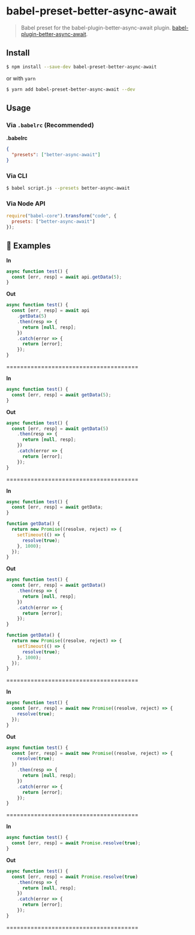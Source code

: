 # babel-preset-better-async-await

> Babel preset for the babel-plugin-better-async-await plugin.
> [babel-plugin-better-async-await](https://github.com/vivek12345/babel-plugin-better-async-await).

## Install

```sh
$ npm install --save-dev babel-preset-better-async-await
```

or with `yarn`

```sh
$ yarn add babel-preset-better-async-await --dev
```

## Usage

### Via `.babelrc` (Recommended)

**.babelrc**

```json
{
  "presets": ["better-async-await"]
}
```

### Via CLI

```sh
$ babel script.js --presets better-async-await
```

### Via Node API

```javascript
require("babel-core").transform("code", {
  presets: ["better-async-await"]
});
```

## 📒 Examples

**In**

```javascript
async function test() {
  const [err, resp] = await api.getData(5);
}
```

**Out**

```javascript
async function test() {
  const [err, resp] = await api
    .getData(5)
    .then(resp => {
      return [null, resp];
    })
    .catch(error => {
      return [error];
    });
}
```

======================================

**In**

```javascript
async function test() {
  const [err, resp] = await getData(5);
}
```

**Out**

```javascript
async function test() {
  const [err, resp] = await getData(5)
    .then(resp => {
      return [null, resp];
    })
    .catch(error => {
      return [error];
    });
}
```

======================================

**In**

```javascript
async function test() {
  const [err, resp] = await getData;
}

function getData() {
  return new Promise((resolve, reject) => {
    setTimeout(() => {
      resolve(true);
    }, 1000);
  });
}
```

**Out**

```javascript
async function test() {
  const [err, resp] = await getData()
    .then(resp => {
      return [null, resp];
    })
    .catch(error => {
      return [error];
    });
}

function getData() {
  return new Promise((resolve, reject) => {
    setTimeout(() => {
      resolve(true);
    }, 1000);
  });
}
```

======================================

**In**

```javascript
async function test() {
  const [err, resp] = await new Promise((resolve, reject) => {
    resolve(true);
  });
}
```

**Out**

```javascript
async function test() {
  const [err, resp] = await new Promise((resolve, reject) => {
    resolve(true);
  })
    .then(resp => {
      return [null, resp];
    })
    .catch(error => {
      return [error];
    });
}
```

======================================

**In**

```javascript
async function test() {
  const [err, resp] = await Promise.resolve(true);
}
```

**Out**

```javascript
async function test() {
  const [err, resp] = await Promise.resolve(true)
    .then(resp => {
      return [null, resp];
    })
    .catch(error => {
      return [error];
    });
}
```

======================================
